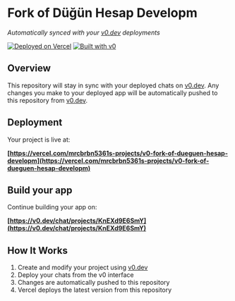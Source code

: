 # Fork of Düğün Hesap Developm

*Automatically synced with your [v0.dev](https://v0.dev) deployments*

[![Deployed on Vercel](https://img.shields.io/badge/Deployed%20on-Vercel-black?style=for-the-badge&logo=vercel)](https://vercel.com/mrcbrbn5361s-projects/v0-fork-of-dueguen-hesap-developm)
[![Built with v0](https://img.shields.io/badge/Built%20with-v0.dev-black?style=for-the-badge)](https://v0.dev/chat/projects/KnEXd9E6SmY)

## Overview

This repository will stay in sync with your deployed chats on [v0.dev](https://v0.dev).
Any changes you make to your deployed app will be automatically pushed to this repository from [v0.dev](https://v0.dev).

## Deployment

Your project is live at:

**[https://vercel.com/mrcbrbn5361s-projects/v0-fork-of-dueguen-hesap-developm](https://vercel.com/mrcbrbn5361s-projects/v0-fork-of-dueguen-hesap-developm)**

## Build your app

Continue building your app on:

**[https://v0.dev/chat/projects/KnEXd9E6SmY](https://v0.dev/chat/projects/KnEXd9E6SmY)**

## How It Works

1. Create and modify your project using [v0.dev](https://v0.dev)
2. Deploy your chats from the v0 interface
3. Changes are automatically pushed to this repository
4. Vercel deploys the latest version from this repository